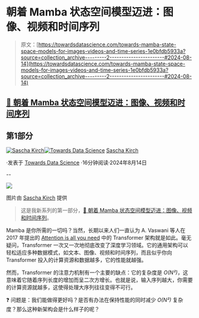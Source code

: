 # 朝着 Mamba 状态空间模型迈进：图像、视频和时间序列

> 原文：[https://towardsdatascience.com/towards-mamba-state-space-models-for-images-videos-and-time-series-1e0bfdb5933a?source=collection_archive---------2-----------------------#2024-08-14](https://towardsdatascience.com/towards-mamba-state-space-models-for-images-videos-and-time-series-1e0bfdb5933a?source=collection_archive---------2-----------------------#2024-08-14)

## [🐍 朝着 Mamba 状态空间模型迈进：图像、视频和时间序列](https://towardsdatascience.com/tagged/mamba-image-video-signal)

## 第1部分

[](https://medium.com/@SaschaKirch?source=post_page---byline--1e0bfdb5933a--------------------------------)[![Sascha Kirch](../Images/a0d45da9dc9c602075b2810786c660c9.png)](https://medium.com/@SaschaKirch?source=post_page---byline--1e0bfdb5933a--------------------------------)[](https://towardsdatascience.com/?source=post_page---byline--1e0bfdb5933a--------------------------------)[![Towards Data Science](../Images/a6ff2676ffcc0c7aad8aaf1d79379785.png)](https://towardsdatascience.com/?source=post_page---byline--1e0bfdb5933a--------------------------------) [Sascha Kirch](https://medium.com/@SaschaKirch?source=post_page---byline--1e0bfdb5933a--------------------------------)

·发表于 [Towards Data Science](https://towardsdatascience.com/?source=post_page---byline--1e0bfdb5933a--------------------------------) ·16分钟阅读·2024年8月14日

--

![](../Images/8e699ad3e8e2b18d79f099a7d89788ac.png)

图片由 [Sascha Kirch](https://medium.com/@SaschaKirch) 提供

> 这是我新系列的第一部分，[🐍 朝着 Mamba 状态空间模型迈进：图像、视频和时间序列](https://medium.com/@SaschaKirch/list/mamba-state-space-models-for-images-videos-and-timeseries-861ae0ad08fb)。

Mamba 是你所需的一切吗？当然，长期以来人们一直认为 A. Vaswani 等人在 2017 年提出的 [Attention is all you need](https://arxiv.org/abs/1706.03762) 中的 Transformer 架构就是如此。毫无疑问，Transformer 一次又一次地彻底改变了深度学习领域。它的通用架构可以轻松适应多种数据模式，如文本、图像、视频和时间序列，而且似乎你向 Transformer 投入的计算资源和数据越多，它的性能就越强。

然而，Transformer 的注意力机制有一个主要的缺点：它的复杂度是 *O(N²)*，这意味着它随着序列长度的增加而呈二次方增长。也就是说，输入序列越大，你需要的计算资源就越多，这使得处理大序列往往变得不可行。

❓ 问题是：我们能做得更好吗？是否有办法在保持性能的同时减少 *O(N²)* 复杂度？那么这种新架构会是什么样子的呢？
